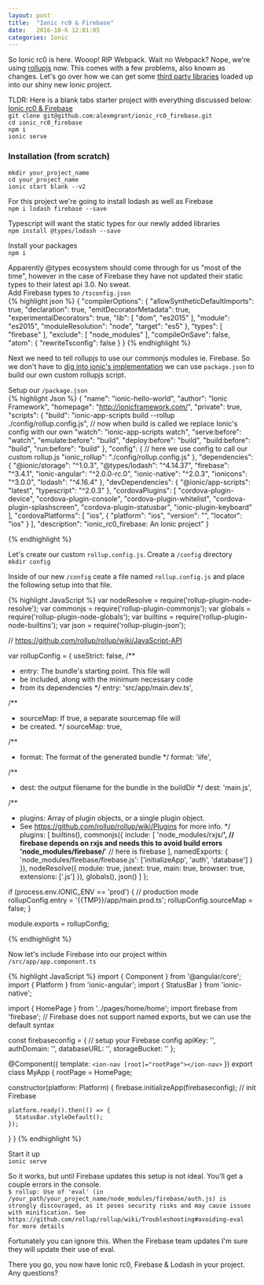 ```yaml
---
layout: post
title:  "Ionic rc0 & Firebase"
date:   2016-10-6 12:01:05
categories: Ionic
---
```

So Ionic rc0 is here. Wooop! RIP Webpack. Wait no Webpack? Nope, we're using [rollupjs](http://rollupjs.org/) now. 
This comes with a few problems, also known as changes. Let's go over how we can get some [third party libraries](http://ionicframework.com/docs/v2/resources/third-party-libs/) loaded up 
into our shiny new Ionic project.  

TLDR: Here is a blank tabs starter project with everything discussed below: [Ionic rc0 & Firebase](https://github.com/alexmgrant/ionic_rc0_firebase)  
`git clone git@github.com:alexmgrant/ionic_rc0_firebase.git`  
`cd ionic_rc0_firebase`  
`npm i`  
`ionic serve`

### Installation (from scratch) 
`mkdir your_project_name`  
`cd your_project_name`    
`ionic start blank --v2`

For this project we're going to install lodash as well as Firebase  
`npm i lodash firebase --save`  

Typescript will want the static types for our newly added libraries   
`npm install @types/lodash --save`  

Install your packages  
`npm i`  

Apparently @types ecosystem should come through for us "most of the time", however in the case of Firebase they have not updated their static types to their latest api 3.0. No sweat.  
Add Firebase types to `/tsconfig.json`  
{% highlight json %}
{
  "compilerOptions": {
    "allowSyntheticDefaultImports": true,
    "declaration": true,
    "emitDecoratorMetadata": true,
    "experimentalDecorators": true,
    "lib": [
      "dom",
      "es2015"
    ],
    "module": "es2015",
    "moduleResolution": "node",
    "target": "es5"
  },
  "types": [
    "firebase"
  ],
  "exclude": [
    "node_modules"
  ],
  "compileOnSave": false,
  "atom": {
    "rewriteTsconfig": false
  }
}
{% endhighlight %}  

Next we need to tell rollupjs to use our commonjs modules ie. Firebase. So we don't have to [dig into ionic's implementation](https://github.com/driftyco/ionic-app-scripts/) we can use `package.json` to build our own custom rollupjs script.  

Setup our `/package.json`  
{% highlight Json %}
{
  "name": "ionic-hello-world",
  "author": "Ionic Framework",
  "homepage": "http://ionicframework.com/",
  "private": true,
  "scripts": {
    "build": "ionic-app-scripts build --rollup ./config/rollup.config.js", // now when build is called we replace Ionic's config with our own
    "watch": "ionic-app-scripts watch",
    "serve:before": "watch",
    "emulate:before": "build",
    "deploy:before": "build",
    "build:before": "build",
    "run:before": "build"
  },
  "config": { // here we use config to call our custom rollup.js 
    "ionic_rollup": "./config/rollup.config.js"
  },
  "dependencies": {
    "@ionic/storage": "^1.0.3",
    "@types/lodash": "^4.14.37",
    "firebase": "^3.4.1",
    "ionic-angular": "^2.0.0-rc.0",
    "ionic-native": "^2.0.3",
    "ionicons": "^3.0.0",
    "lodash": "^4.16.4"
  },
  "devDependencies": {
    "@ionic/app-scripts": "latest",
    "typescript": "^2.0.3"
  },
  "cordovaPlugins": [
    "cordova-plugin-device",
    "cordova-plugin-console",
    "cordova-plugin-whitelist",
    "cordova-plugin-splashscreen",
    "cordova-plugin-statusbar",
    "ionic-plugin-keyboard"
  ],
  "cordovaPlatforms": [
    "ios",
    {
      "platform": "ios",
      "version": "",
      "locator": "ios"
    }
  ],
  "description": "ionic_rc0_firebase: An Ionic project"
}

{% endhighlight %}

Let's create our custom `rollup.config.js`. Create a `/config` directory  
`mkdir config`  

Inside of our new `/config` ceate a file named `rollup.config.js` and place the following setup into that file. 

{% highlight JavaScript %}
var nodeResolve = require('rollup-plugin-node-resolve');
var commonjs = require('rollup-plugin-commonjs');
var globals = require('rollup-plugin-node-globals');
var builtins = require('rollup-plugin-node-builtins');
var json = require('rollup-plugin-json');

// https://github.com/rollup/rollup/wiki/JavaScript-API

var rollupConfig = {
  useStrict: false,
  /**
   * entry: The bundle's starting point. This file will
   * be included, along with the minimum necessary code
   * from its dependencies
   */
  entry: 'src/app/main.dev.ts',

  /**
   * sourceMap: If true, a separate sourcemap file will
   * be created.
   */
  sourceMap: true,

  /**
   * format: The format of the generated bundle
   */
  format: 'iife',

  /**
   * dest: the output filename for the bundle in the buildDir
   */
  dest: 'main.js',

  /**
   * plugins: Array of plugin objects, or a single plugin object.
   * See https://github.com/rollup/rollup/wiki/Plugins for more info.
   */
  plugins: [
    builtins(),
    commonjs({
      include: [
        'node_modules/rxjs/**', // firebase depends on rxjs and needs this to avoid build errors
        'node_modules/firebase/**' // here is firebase
      ],
      namedExports: {
        'node_modules/firebase/firebase.js': ['initializeApp', 'auth', 'database']
      }
    }),
    nodeResolve({
      module: true,
      jsnext: true,
      main: true,
      browser: true,
      extensions: ['.js']
    }),
    globals(),
    json()
  ]
};

if (process.env.IONIC_ENV == 'prod') {
  // production mode
  rollupConfig.entry = '{{TMP}}/app/main.prod.ts';
  rollupConfig.sourceMap = false;
}

module.exports = rollupConfig;

{% endhighlight %}

Now let's include Firebase into our project within `/src/app/app.component.ts`  

{% highlight JavaScript %}
import { Component } from '@angular/core';
import { Platform } from 'ionic-angular';
import { StatusBar } from 'ionic-native';

import { HomePage } from '../pages/home/home';
import firebase from 'firebase'; // Firebase does not support named exports, but we can use the default syntax

const firebaseconfig = { // setup your Firebase config
  apiKey: '',
  authDomain: '',
  databaseURL: '',
  storageBucket: ''
};

@Component({
  template: `<ion-nav [root]="rootPage"></ion-nav>`
})
export class MyApp {
  rootPage = HomePage;

  constructor(platform: Platform) {
    firebase.initializeApp(firebaseconfig); // init Firebase

    platform.ready().then(() => {
      StatusBar.styleDefault();
    });
  }
}
{% endhighlight %}

Start it up  
`ionic serve`  

So it works, but until Firebase updates this setup is not ideal. You'll get a couple errors in the console.  
`$ rollup: Use of 'eval' (in /your_path/your_project_name/node_modules/firebase/auth.js) is strongly discouraged, as it poses security risks and may cause issues with minification. See https://github.com/rollup/rollup/wiki/Troubleshooting#avoiding-eval for more details`

Fortunately you can ignore this. When the Firebase team updates I'm sure they will update their use of eval.

There you go, you now have Ionic rc0, Firebase & Lodash in your project. Any questions?